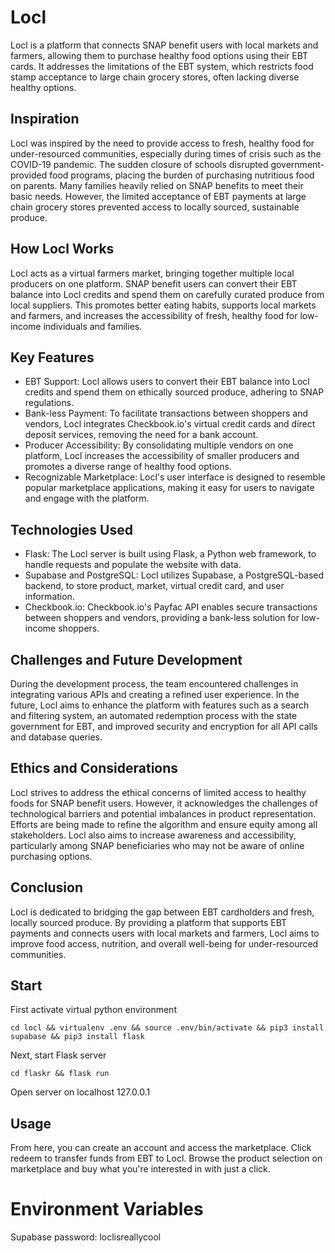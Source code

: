 # Locl

Locl is a platform that connects SNAP benefit users with local markets and farmers, allowing them to purchase healthy food options using their EBT cards. It addresses the limitations of the EBT system, which restricts food stamp acceptance to large chain grocery stores, often lacking diverse healthy options.

## Inspiration

Locl was inspired by the need to provide access to fresh, healthy food for under-resourced communities, especially during times of crisis such as the COVID-19 pandemic. The sudden closure of schools disrupted government-provided food programs, placing the burden of purchasing nutritious food on parents. Many families heavily relied on SNAP benefits to meet their basic needs. However, the limited acceptance of EBT payments at large chain grocery stores prevented access to locally sourced, sustainable produce.

## How Locl Works

Locl acts as a virtual farmers market, bringing together multiple local producers on one platform. SNAP benefit users can convert their EBT balance into Locl credits and spend them on carefully curated produce from local suppliers. This promotes better eating habits, supports local markets and farmers, and increases the accessibility of fresh, healthy food for low-income individuals and families.

## Key Features

- EBT Support: Locl allows users to convert their EBT balance into Locl credits and spend them on ethically sourced produce, adhering to SNAP regulations.
- Bank-less Payment: To facilitate transactions between shoppers and vendors, Locl integrates Checkbook.io's virtual credit cards and direct deposit services, removing the need for a bank account.
- Producer Accessibility: By consolidating multiple vendors on one platform, Locl increases the accessibility of smaller producers and promotes a diverse range of healthy food options.
- Recognizable Marketplace: Locl's user interface is designed to resemble popular marketplace applications, making it easy for users to navigate and engage with the platform.

## Technologies Used

- Flask: The Locl server is built using Flask, a Python web framework, to handle requests and populate the website with data.
- Supabase and PostgreSQL: Locl utilizes Supabase, a PostgreSQL-based backend, to store product, market, virtual credit card, and user information.
- Checkbook.io: Checkbook.io's Payfac API enables secure transactions between shoppers and vendors, providing a bank-less solution for low-income shoppers.

## Challenges and Future Development

During the development process, the team encountered challenges in integrating various APIs and creating a refined user experience. In the future, Locl aims to enhance the platform with features such as a search and filtering system, an automated redemption process with the state government for EBT, and improved security and encryption for all API calls and database queries.

## Ethics and Considerations

Locl strives to address the ethical concerns of limited access to healthy foods for SNAP benefit users. However, it acknowledges the challenges of technological barriers and potential imbalances in product representation. Efforts are being made to refine the algorithm and ensure equity among all stakeholders. Locl also aims to increase awareness and accessibility, particularly among SNAP beneficiaries who may not be aware of online purchasing options.

## Conclusion

Locl is dedicated to bridging the gap between EBT cardholders and fresh, locally sourced produce. By providing a platform that supports EBT payments and connects users with local markets and farmers, Locl aims to improve food access, nutrition, and overall well-being for under-resourced communities.

## Start

First activate virtual python environment

```cd locl && virtualenv .env && source .env/bin/activate && pip3 install supabase && pip3 install flask```

Next, start Flask server

```cd flaskr && flask run```

Open server on localhost 127.0.0.1

## Usage

From here, you can create an account and access the marketplace. Click redeem to transfer funds from EBT to Locl. Browse the product selection on marketplace and buy what you're interested in with just a click.

# Environment Variables
Supabase password: loclisreallycool
